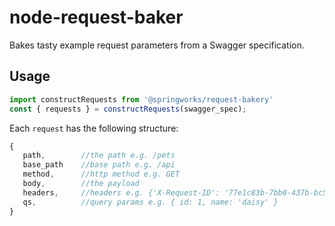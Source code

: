 # node-request-baker
Bakes tasty example request parameters from a Swagger specification.

## Usage 
```javascript
import constructRequests from '@springworks/request-bakery'
const { requests } = constructRequests(swagger_spec);
```

Each `request` has the following structure:
```javascript
{
   path,        //the path e.g. /pets
   base_path    //base path e.g. /api
   method,      //http method e.g. GET
   body,        //the payload
   headers,     //headers e.g. {'X-Request-ID': '77e1c83b-7bb0-437b-bc50-a7a58e5660ac'}
   qs,          //query params e.g. { id: 1, name: 'daisy' }
}
```
